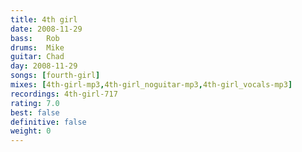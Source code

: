 ```yaml
---
title: 4th girl
date: 2008-11-29
bass:	Rob
drums:	Mike
guitar:	Chad
day: 2008-11-29
songs: [fourth-girl]
mixes: [4th-girl-mp3,4th-girl_noguitar-mp3,4th-girl_vocals-mp3]
recordings: 4th-girl-717
rating: 7.0
best: false
definitive: false
weight: 0
---
```

